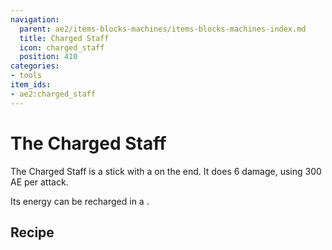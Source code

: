 ```yaml
---
navigation:
  parent: ae2/items-blocks-machines/items-blocks-machines-index.md
  title: Charged Staff
  icon: charged_staff
  position: 410
categories:
- tools
item_ids:
- ae2:charged_staff
---
```


# The Charged Staff

<ItemImage id="charged_staff" scale="4" />

The Charged Staff is a stick with a <ItemLink id="charged_certus_quartz_crystal" /> on the end. It does 6 damage, using 300 AE
per attack.

Its energy can be recharged in a <ItemLink id="charger" />.

## Recipe

<RecipeFor id="charged_staff" />
